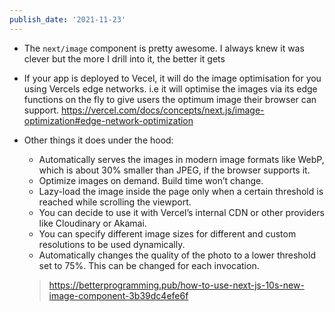 ```yaml
---
publish_date: '2021-11-23'
---
```

- The `next/image` component is pretty awesome. I always knew it was clever but the more I drill into it, the better it gets
- If your app is deployed to Vecel, it will do the image optimisation for you using Vercels edge networks. i.e it will optimise the images via its edge functions on the fly to give users the optimum image their browser can support. https://vercel.com/docs/concepts/next.js/image-optimization#edge-network-optimization
- Other things it does under the hood:
    - Automatically serves the images in modern image formats like WebP, which is about 30% smaller than JPEG, if the browser supports it.
    - Optimize images on demand. Build time won’t change.
    - Lazy-load the image inside the page only when a certain threshold is reached while scrolling the viewport.
    - You can decide to use it with Vercel’s internal CDN or other providers like Cloudinary or Akamai.
    - You can specify different image sizes for different and custom resolutions to be used dynamically.
    - Automatically changes the quality of the photo to a lower threshold set to 75%. This can be changed for each invocation.

    > https://betterprogramming.pub/how-to-use-next-js-10s-new-image-component-3b39dc4efe6f
